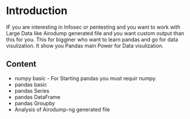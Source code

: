 
# Introduction

IF you are interesting in Infosec or pentesting and you want to work with Large Data like Airodump generated file and you want custom output than this for you. This for bigginer who want to learn pandas and go for data visulization. It show you Pandas main Power for Data visulization.  

## Content
- numpy basic
        - For Starting pandas you must requir numpy.
- pandas basic
- pandas Series
- pandas DataFrame
- pandas Groupby
- Analysis of Airodump-ng generated file
